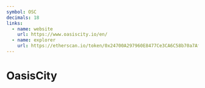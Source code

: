 ```yaml
---
symbol: OSC
decimals: 18
links:
  - name: website
    url: https://www.oasiscity.io/en/
  - name: explorer
    url: https://etherscan.io/token/0x24700A297960E8477Ce3CA6C58b70a7Af3410398
---
```


# OasisCity
